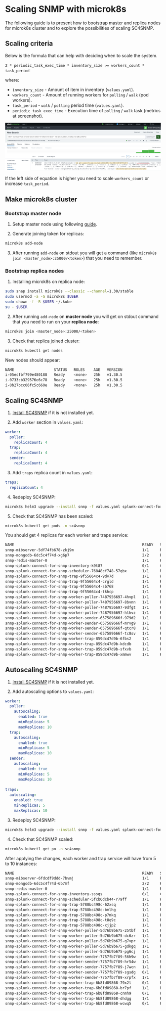 # Scaling SNMP with microk8s

The following guide is to present how to bootstrap master and replica nodes for microk8s cluster and to explore the possibilities of scaling SC4SNMP.

## Scaling criteria

Below is the formula that can help with deciding when to scale the system.

`2 * periodic_task_exec_time * inventory_size >= workers_count * task_period`

where:

* `inventory_size` - Amount of item in inventory (`values.yaml`).
* `workers_count` - Amount of running workers for `polling` / `walk` (pod workers).
* `task_period` - `walk` / `polling` period time (`values.yaml`).
* `periodic_task_exec_time` - Execution time of `polling` / `walk` task (metrics at screenshot).

![task exec time](../../images/sc4snmp_task_execution.png)

If the left side of equation is higher you need to scale `workers_count` or increase `task_period`.


## Make microk8s cluster

### Bootstrap master node

1. Setup master node using following [guide](./k8s-microk8s.md). 

2. Generate joining token for replicas:

```bash
microk8s add-node
```

3. After running `add-node` on stdout you will get a command (like `microk8s join <master_node>:25000/<token>`) that you need to remember.

### Bootstrap replica nodes

1. Installing microk8s on replica node: 

```bash
sudo snap install microk8s --classic --channel=1.30/stable
sudo usermod -a -G microk8s $USER
sudo chown -f -R $USER ~/.kube
su - $USER
```

2. After running `add-node` on **master node** you will get on stdout command that you need to run on your **replica node**:

```bash
microk8s join <master_node>:25000/<token>
```

3. Check that replica joined cluster:

```bash
microk8s kubectl get nodes
```

New nodes should appear:

```bash
NAME                  STATUS   ROLES    AGE   VERSION
i-05ecfbf799e480188   Ready    <none>   25h   v1.30.5
i-0733cb329576e6c78   Ready    <none>   25h   v1.30.5
i-0b27bcc06fc5c660e   Ready    <none>   25h   v1.30.5
```

## Scaling SC4SNMP

1. [Install SC4SNMP](../sc4snmp-installation.md) if it is not installed yet.

2. Add `worker` section in `values.yaml`:

```yaml
worker:
  poller:
    replicaCount: 4
  trap:
    replicaCount: 4
  sender:
    replicaCount: 4
```

3. Add `traps` replica count in `values.yaml`:

```yaml
traps:
  replicaCount: 4
```

4. Redeploy SC4SNMP:

```bash
microk8s helm3 upgrade --install snmp -f values.yaml splunk-connect-for-snmp/splunk-connect-for-snmp --namespace=sc4snmp --create-namespace
```

5. Check that SC4SNMP has been scaled:

```bash
microk8s kubectl get pods -n sc4snmp
```

You should get 4 replicas for each worker and traps service:

```bash
NAME                                                          READY   STATUS      RESTARTS   AGE
snmp-mibserver-5df74fb678-zkj9m                               1/1     Running     0          25h
snmp-mongodb-6dc5c4f74d-xg6p7                                 2/2     Running     0          25h
snmp-redis-master-0                                           1/1     Running     0          25h
snmp-splunk-connect-for-snmp-inventory-k9t87                  0/1     Completed   0          3m
snmp-splunk-connect-for-snmp-scheduler-76848cf748-57qbx       1/1     Running     0          25h
snmp-splunk-connect-for-snmp-trap-9f55664c4-9dv7d             1/1     Running     0          3m1s
snmp-splunk-connect-for-snmp-trap-9f55664c4-crgld             1/1     Running     0          3m1s
snmp-splunk-connect-for-snmp-trap-9f55664c4-sb768             1/1     Running     0          25h
snmp-splunk-connect-for-snmp-trap-9f55664c4-tkhcp             1/1     Running     0          3m1s
snmp-splunk-connect-for-snmp-worker-poller-7487956697-4hvpl   1/1     Running     0          21h
snmp-splunk-connect-for-snmp-worker-poller-7487956697-8bvnn   1/1     Running     0          3m1s
snmp-splunk-connect-for-snmp-worker-poller-7487956697-9dfgt   1/1     Running     0          3m1s
snmp-splunk-connect-for-snmp-worker-poller-7487956697-hlhvz   1/1     Running     0          24h
snmp-splunk-connect-for-snmp-worker-sender-657589666f-979d2   1/1     Running     0          3m1s
snmp-splunk-connect-for-snmp-worker-sender-657589666f-mrvg9   1/1     Running     0          3m1s
snmp-splunk-connect-for-snmp-worker-sender-657589666f-qtcr8   1/1     Running     0          21h
snmp-splunk-connect-for-snmp-worker-sender-657589666f-tc8sv   1/1     Running     0          24h
snmp-splunk-connect-for-snmp-worker-trap-859dc47d9b-6fbs2     1/1     Running     0          24h
snmp-splunk-connect-for-snmp-worker-trap-859dc47d9b-kdcdb     1/1     Running     0          3m1s
snmp-splunk-connect-for-snmp-worker-trap-859dc47d9b-sfxvb     1/1     Running     0          3m
snmp-splunk-connect-for-snmp-worker-trap-859dc47d9b-xmmwv     1/1     Running     0          21h
```

## Autoscaling SC4SNMP

1. [Install SC4SNMP](../sc4snmp-installation.md) if it is not installed yet.

2. Add autoscaling options to `values.yaml`:

```yaml
worker:
  poller:
    autoscaling:
      enabled: true
      minReplicas: 5
      maxReplicas: 10
  trap:
    autoscaling:
      enabled: true
      minReplicas: 5
      maxReplicas: 10
  sender:
    autoscaling:
      enabled: true
      minReplicas: 5
      maxReplicas: 10

traps:
  autoscaling:
    enabled: true
    minReplicas: 5
    maxReplicas: 10
```

3. Redeploy SC4SNMP:

```bash
microk8s helm3 upgrade --install snmp -f values.yaml splunk-connect-for-snmp/splunk-connect-for-snmp --namespace=sc4snmp --create-namespace
```

4. Check that SC4SNMP scaled:

```bash
microk8s kubectl get po -n sc4snmp
```

After applying the changes, each worker and trap service will have from 5 to 10 instances:

```bash
NAME                                                          READY   STATUS      RESTARTS   AGE
snmp-mibserver-6fdcdf9ddd-7bvmj                               1/1     Running     0          25h
snmp-mongodb-6dc5c4f74d-6b7mf                                 2/2     Running     0          25h
snmp-redis-master-0                                           1/1     Running     0          25h
snmp-splunk-connect-for-snmp-inventory-sssgs                  0/1     Completed   0          3m37s
snmp-splunk-connect-for-snmp-scheduler-5fcb6dcb44-r79ff       1/1     Running     0          25h
snmp-splunk-connect-for-snmp-trap-5788bc498c-62xsq            1/1     Running     0          2m10s
snmp-splunk-connect-for-snmp-trap-5788bc498c-bmlhg            1/1     Running     0          2m10s
snmp-splunk-connect-for-snmp-trap-5788bc498c-p7mkq            1/1     Running     0          2m10s
snmp-splunk-connect-for-snmp-trap-5788bc498c-t8q9c            1/1     Running     0          2m10s
snmp-splunk-connect-for-snmp-trap-5788bc498c-xjjp2            1/1     Running     0          24h
snmp-splunk-connect-for-snmp-worker-poller-5d76b9b675-25tbf   1/1     Running     0          16m
snmp-splunk-connect-for-snmp-worker-poller-5d76b9b675-dc6zr   1/1     Running     0          16m
snmp-splunk-connect-for-snmp-worker-poller-5d76b9b675-g7vpr   1/1     Running     0          16m
snmp-splunk-connect-for-snmp-worker-poller-5d76b9b675-gdkgq   1/1     Running     0          16m
snmp-splunk-connect-for-snmp-worker-poller-5d76b9b675-pg6cj   1/1     Running     0          24h
snmp-splunk-connect-for-snmp-worker-sender-7757fb7f89-56h9w   1/1     Running     0          24h
snmp-splunk-connect-for-snmp-worker-sender-7757fb7f89-hr54w   1/1     Running     0          16m
snmp-splunk-connect-for-snmp-worker-sender-7757fb7f89-j7wcn   1/1     Running     0          16m
snmp-splunk-connect-for-snmp-worker-sender-7757fb7f89-sgsdg   0/1     Pending     0          16m
snmp-splunk-connect-for-snmp-worker-sender-7757fb7f89-xrpfx   1/1     Running     0          16m
snmp-splunk-connect-for-snmp-worker-trap-6b8fd89868-79x2l     0/1     Pending     0          16m
snmp-splunk-connect-for-snmp-worker-trap-6b8fd89868-br7pf     1/1     Running     0          24h
snmp-splunk-connect-for-snmp-worker-trap-6b8fd89868-cnmh9     0/1     Pending     0          16m
snmp-splunk-connect-for-snmp-worker-trap-6b8fd89868-dhdgg     1/1     Running     0          16m
snmp-splunk-connect-for-snmp-worker-trap-6b8fd89868-wcwq5     0/1     Pending     0          16m
```